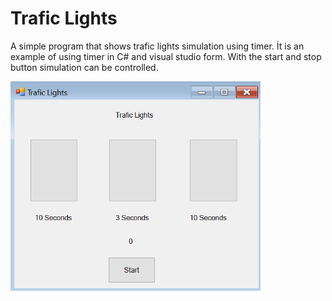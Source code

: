 # Trafic Lights
A simple program that shows trafic lights simulation using timer. İt is an example of using timer in C# and visual studio form. With the start and stop button simulation can be controlled. 

<img src = "secreenshot.png" width = "400">
